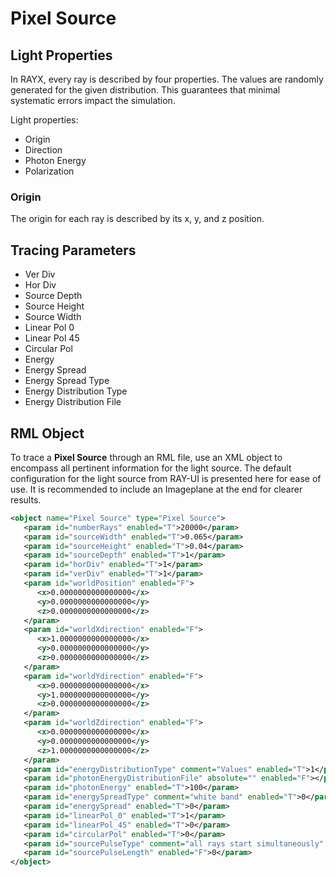 # Pixel Source

## Light Properties

In RAYX, every ray is described by four properties. The values are randomly generated for the given distribution. This guarantees that minimal systematic errors impact the simulation.

Light properties:
- Origin
- Direction
- Photon Energy
- Polarization

### Origin

The origin for each ray is described by its x, y, and z position.

## Tracing Parameters

- Ver Div
- Hor Div
- Source Depth
- Source Height
- Source Width
- Linear Pol 0
- Linear Pol 45
- Circular Pol
- Energy
- Energy Spread
- Energy Spread Type
- Energy Distribution Type
- Energy Distribution File

## RML Object

To trace a **Pixel Source** through an RML file, use an XML object to encompass all pertinent information for the light source. The default configuration for the light source from RAY-UI is presented here for ease of use. It is recommended to include an Imageplane at the end for clearer results.

```xml
<object name="Pixel Source" type="Pixel Source">
   <param id="numberRays" enabled="T">20000</param>
   <param id="sourceWidth" enabled="T">0.065</param>
   <param id="sourceHeight" enabled="T">0.04</param>
   <param id="sourceDepth" enabled="T">1</param>
   <param id="horDiv" enabled="T">1</param>
   <param id="verDiv" enabled="T">1</param>
   <param id="worldPosition" enabled="F">
      <x>0.0000000000000000</x>
      <y>0.0000000000000000</y>
      <z>0.0000000000000000</z>
   </param>
   <param id="worldXdirection" enabled="F">
      <x>1.0000000000000000</x>
      <y>0.0000000000000000</y>
      <z>0.0000000000000000</z>
   </param>
   <param id="worldYdirection" enabled="F">
      <x>0.0000000000000000</x>
      <y>1.0000000000000000</y>
      <z>0.0000000000000000</z>
   </param>
   <param id="worldZdirection" enabled="F">
      <x>0.0000000000000000</x>
      <y>0.0000000000000000</y>
      <z>1.0000000000000000</z>
   </param>
   <param id="energyDistributionType" comment="Values" enabled="T">1</param>
   <param id="photonEnergyDistributionFile" absolute="" enabled="F"></param>
   <param id="photonEnergy" enabled="T">100</param>
   <param id="energySpreadType" comment="white band" enabled="T">0</param>
   <param id="energySpread" enabled="T">0</param>
   <param id="linearPol_0" enabled="T">1</param>
   <param id="linearPol_45" enabled="T">0</param>
   <param id="circularPol" enabled="T">0</param>
   <param id="sourcePulseType" comment="all rays start simultaneously" enabled="T">0</param>
   <param id="sourcePulseLength" enabled="F">0</param>
</object>
```